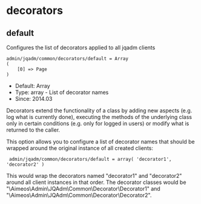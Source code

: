 
# decorators
## default

Configures the list of decorators applied to all jqadm clients

```
admin/jqadm/common/decorators/default = Array
(
    [0] => Page
)
```

* Default: Array
* Type: array - List of decorator names
* Since: 2014.03

Decorators extend the functionality of a class by adding new aspects
(e.g. log what is currently done), executing the methods of the underlying
class only in certain conditions (e.g. only for logged in users) or
modify what is returned to the caller.

This option allows you to configure a list of decorator names that should
be wrapped around the original instance of all created clients:

```
 admin/jqadm/common/decorators/default = array( 'decorator1', 'decorator2' )
```

This would wrap the decorators named "decorator1" and "decorator2" around
all client instances in that order. The decorator classes would be
"\Aimeos\Admin\JQAdm\Common\Decorator\Decorator1" and
"\Aimeos\Admin\JQAdm\Common\Decorator\Decorator2".
